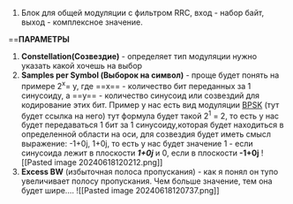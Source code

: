 1. Блок для общей модуляции с фильтром RRC, вход  - набор байт, выход - комплексное значение.

 ==**ПАРАМЕТРЫ**
1. **Constellation(Созвездие)** - определяет тип модуляции нужно указать какой хочешь на выбор
2. **Samples per Symbol (Выборок на символ)** - проще будет понять на примере  2<sup>x</sup>= y, где ==x== - количество бит переданных  за 1 синусоиду, а ==y== - количество синусоид или созвездий для кодирование этих бит. Пример у нас есть вид модуляции <u>BPSK</u> (тут будет ссылка на него) тут формула будет такой 2<sup>1</sup> = 2, то есть у нас будет передаваться 1 бит за 1 синусоиду,которая будет находиться в определенной области на оси,  для созвездия будет иметь смысл выражение: -1+0j, 1+0j, то есть у нас будет значение 1 - если синусоида лежит в плоскости ***1+0j*** и  0, если в плоскости **-1+0j**
![[Pasted image 20240618120212.png]]
3. **Excess BW** (избыточная полоса пропускания) -  как я понял он тупо увеличивает полосу пропускания. Чем больше значение, тем она будет шире....
 ![[Pasted image 20240618120737.png]] 